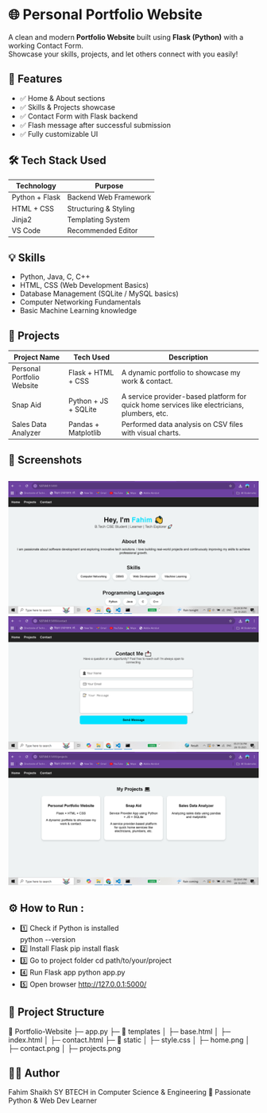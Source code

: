 # 🌐 Personal Portfolio Website

A clean and modern **Portfolio Website** built using **Flask (Python)** with a working Contact Form.  
Showcase your skills, projects, and let others connect with you easily!

## 🚀 Features
- ✅ Home & About sections
- ✅ Skills & Projects showcase
- ✅ Contact Form with Flask backend
- ✅ Flash message after successful submission
- ✅ Fully customizable UI


## 🛠️ Tech Stack Used
| Technology | Purpose |
|-----------|---------|
| Python + Flask | Backend Web Framework |
| HTML + CSS | Structuring & Styling |
| Jinja2 | Templating System |
| VS Code | Recommended Editor |

## 💡 Skills
- Python, Java, C, C++
- HTML, CSS (Web Development Basics)
- Database Management (SQLite / MySQL basics)
- Computer Networking Fundamentals
- Basic Machine Learning knowledge


## 🧩 Projects
| Project Name | Tech Used | Description |
|------------|-----------|-------------|
| Personal Portfolio Website | Flask + HTML + CSS | A dynamic portfolio to showcase my work & contact. |
| Snap Aid | Python + JS + SQLite | A service provider-based platform for quick home services like electricians, plumbers, etc. |
| Sales Data Analyzer | Pandas + Matplotlib | Performed data analysis on CSV files with visual charts. |

## 📸 Screenshots

![Home Page](home.png)  
![Contact Page](contact.png)
![Projects Page](project.png)
---

## ⚙️ How to Run :

- 1️⃣ Check if Python is installed  
    python --version
- 2️⃣ Install Flask
    pip install flask
- 3️⃣ Go to project folder
    cd path/to/your/project
- 4️⃣ Run Flask app
    python app.py
- 5️⃣ Open browser
    http://127.0.0.1:5000/

## 📂 Project Structure

📁 Portfolio-Website
├─ app.py
├─ 📁 templates
│ ├─ base.html
│ ├─ index.html
│ ├─ contact.html
├─ 📁 static
│ ├─ style.css
│ ├─ home.png
│ ├─ contact.png
│ ├─ projects.png

## 👨‍💻 Author
Fahim Shaikh
SY BTECH in Computer Science & Engineering
🚀 Passionate Python & Web Dev Learner


